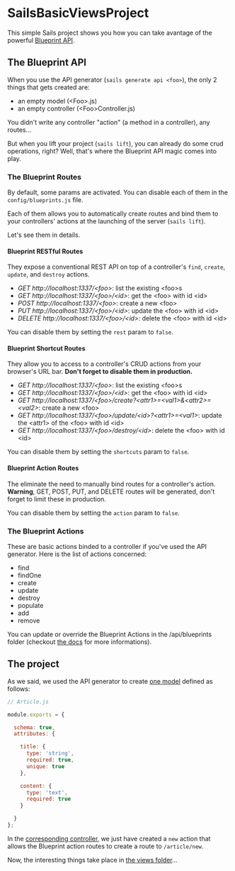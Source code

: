 # SailsBasicViewsProject

This simple Sails project shows you how you can take avantage of the powerful
[Blueprint API](http://sailsjs.org/documentation/reference/blueprint-api).

## The Blueprint API

When you use the API generator (`sails generate api <foo>`), the only 2 things
that gets created are:

* an empty model (&lt;Foo&gt;.js)
* an empty controller (&lt;Foo&gt;Controller.js)

You didn't write any controller "action" (a method in a controller),
any routes...

But when you lift your project (`sails lift`), you can already do some crud
operations, right? Well, that's where the Blueprint API magic comes into play.

### The Blueprint Routes

By default, some params are activated. You can disable each of them in the
`config/blueprints.js` file.

Each of them allows you to automatically create routes and bind them to your
controllers' actions at the launching of the server (`sails lift`).

Let's see them in details.

#### Blueprint RESTful Routes

They expose a conventional REST API on top of a controller's `find`, `create`,
`update`, and `destroy` actions. 

* *GET http://localhost:1337/&lt;foo&gt;*: list the existing &lt;foo&gt;s
* *GET http://localhost:1337/&lt;foo&gt;/&lt;id&gt;*: get the &lt;foo&gt;
with id &lt;id&gt;
* *POST http://localhost:1337/&lt;foo&gt;*: create a new &lt;foo&gt;
* *PUT http://localhost:1337/&lt;foo&gt;/&lt;id&gt;*: update the &lt;foo&gt;
with id &lt;id&gt;
* *DELETE http://localhost:1337/&lt;foo&gt;/&lt;id&gt;*: delete the &lt;foo&gt;
with id &lt;id&gt;

You can disable them by setting the `rest` param to `false`.

#### Blueprint Shortcut Routes

They allow you to access to a controller's CRUD actions from your browser's
URL bar. **Don't forget to disable them in production.**

* *GET http://localhost:1337/&lt;foo&gt;*: list the existing &lt;foo&gt;s
* *GET http://localhost:1337/&lt;foo&gt;/&lt;id&gt;*: get the &lt;foo&gt;
with id &lt;id&gt;
* *GET
http://localhost:1337/&lt;foo&gt;/create?&lt;attr1&gt;=&lt;val1&gt;&&lt;attr2&gt;=&lt;val2&gt;*:
create a new &lt;foo&gt;
* *GET
http://localhost:1337/&lt;foo&gt;/update/&lt;id&gt;?&lt;attr1&gt;=&lt;val1&gt;*:
update the &lt;attr1&gt; of the &lt;foo&gt; with id &lt;id&gt;
* *GET http://localhost:1337/&lt;foo&gt;/destroy/&lt;id&gt;*: delete the
&lt;foo&gt; with id &lt;id&gt;

You can disable them by setting the `shortcuts` param to `false`.

#### Blueprint Action Routes

The eliminate the need to manually bind routes for a controller's action.
**Warning**, GET, POST, PUT, and DELETE routes will be generated, don't forget
to limit these in production.

You can disable them by setting the `action` param to `false`.

### The Blueprint Actions

These are basic actions binded to a controller if you've used the API generator.
Here is the list of actions concerned:

* find
* findOne
* create
* update
* destroy
* populate
* add
* remove

You can update or override the Blueprint Actions in the /api/blueprints folder
(checkout [the docs](http://sailsjs.org/documentation/reference/blueprint-api)
for more informations).

## The project

As we said, we used the API generator to create
[one model](./api/models/Article.js) defined as follows:

```javascript
// Article.js

module.exports = {

  schema: true,
  attributes: {

    title: {
      type: 'string',
      required: true,
      unique: true
    },

    content: {
      type: 'text',
      required: true
    }

  }
};
```

In the [corresponding controller](./api/controllers/ArticleController.js), we
just have created a `new` action that allows the Blueprint action routes to
create a route to `/article/new`.

Now, the interesting things take place in [the views folder](./views/)...